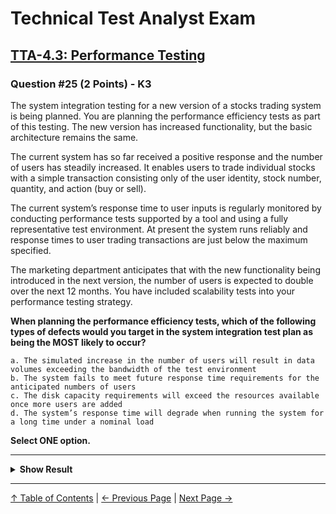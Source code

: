 # Technical Test Analyst Exam

## [TTA-4.3: Performance Testing](../../4-quality-characteristics-for-technical-testing/4.5-performance-testing.md)

### Question #25 (2 Points) - K3

The system integration testing for a new version of a stocks trading system is being planned. You are planning the performance efficiency tests as part of this testing. The new version has increased functionality, but the basic architecture remains the same.

The current system has so far received a positive response and the number of users has steadily increased. It enables users to trade individual stocks with a simple transaction consisting only of the user identity, stock number, quantity, and action (buy or sell).

The current system’s response time to user inputs is regularly monitored by conducting performance tests supported by a tool and using a fully representative test environment. At present the system runs reliably and response times to user trading transactions are just below the maximum specified.

The marketing department anticipates that with the new functionality being introduced in the next version, the number of users is expected to double over the next 12 months. You have included scalability tests into your performance testing strategy.

**When planning the performance efficiency tests, which of the following types of defects would you target in the system integration test plan as being the MOST likely to occur?**

    a. The simulated increase in the number of users will result in data volumes exceeding the bandwidth of the test environment
    b. The system fails to meet future response time requirements for the anticipated numbers of users
    c. The disk capacity requirements will exceed the resources available once more users are added
    d. The system’s response time will degrade when running the system for a long time under a nominal load

**Select ONE option.**

---

<details>
<summary><strong>Show Result</strong></summary>

#### Correct Answer: b

    a. Is not correct. The test plan does not target defects in the test environment, but it targets defects in the product
    b. Is correct. Scalability testing focuses on the ability of a system to meet future performance efficiency requirements, which may be beyond those currently required. The scenario states that the current system’s response to user inputs is just below the maximum specified time, but that the number of users is expected to double over the next 12 months. There is a high risk that the planned scalability tests will show that the system fails to meet future requirements for the expected numbers of users
    c. Is not correct. There is no indication in the scenario that the system uses disk capacity resources. Compared to option b this is less likely to be a source of defects
    d. Is not correct. The scenario states that “At present the system runs reliably” - which suggests it does not have issues related to long time operation under nominal load and it is unlikely that the increase in the number of users will cause a degradation in response times when the system is run for a long time

</details>

---

[↑ Table of Contents](../../README.md#table-of-contents) | [← Previous Page](question-24.md) | [Next Page →](question-26.md)
